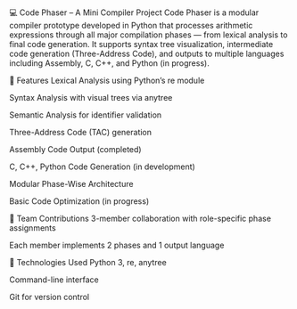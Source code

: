 💻 Code Phaser – A Mini Compiler Project
Code Phaser is a modular compiler prototype developed in Python that processes arithmetic expressions through all major compilation phases — from lexical analysis to final code generation. It supports syntax tree visualization, intermediate code generation (Three-Address Code), and outputs to multiple languages including Assembly, C, C++, and Python (in progress).

🔧 Features
Lexical Analysis using Python’s re module

Syntax Analysis with visual trees via anytree

Semantic Analysis for identifier validation

Three-Address Code (TAC) generation

Assembly Code Output (completed)

C, C++, Python Code Generation (in development)

Modular Phase-Wise Architecture

Basic Code Optimization (in progress)

👥 Team Contributions
3-member collaboration with role-specific phase assignments

Each member implements 2 phases and 1 output language

📁 Technologies Used
Python 3, re, anytree

Command-line interface

Git for version control
